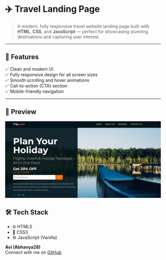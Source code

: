 # ✈️ Travel Landing Page

> A modern, fully responsive travel website landing page built with **HTML**, **CSS**, and **JavaScript** — perfect for showcasing stunning destinations and capturing user interest.

---

## 🌟 Features

✅ Clean and modern UI  
✅ Fully responsive design for all screen sizes  
✅ Smooth scrolling and hover animations  
✅ Call-to-action (CTA) section  
✅ Mobile-friendly navigation

---

## 📸 Preview

![Website Screenshot](main.png)

## 🛠️ Tech Stack

- 🌐 HTML5  
- 🎨 CSS3  
- ⚙️ JavaScript (Vanilla)




**Avi (Abhavya28)**  
Connect with me on [GitHub](https://github.com/Abhavya28)
